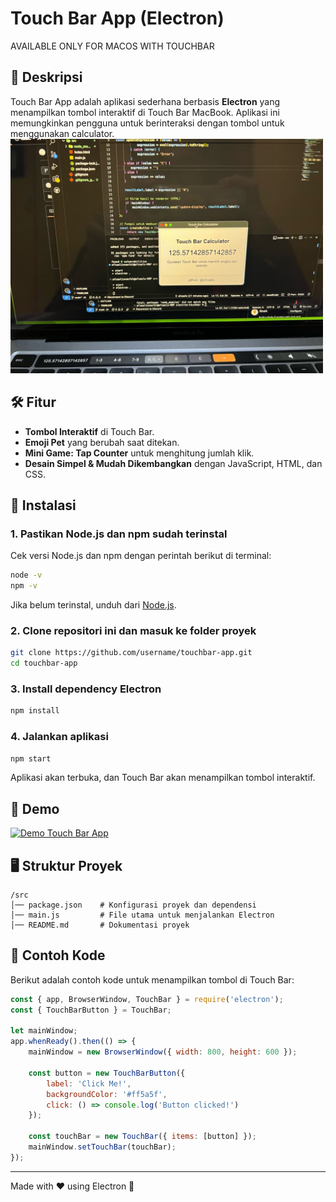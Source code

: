 # Touch Bar App (Electron)
AVAILABLE ONLY FOR MACOS WITH TOUCHBAR

## 📌 Deskripsi
Touch Bar App adalah aplikasi sederhana berbasis **Electron** yang menampilkan tombol interaktif di Touch Bar MacBook. Aplikasi ini memungkinkan pengguna untuk berinteraksi dengan tombol untuk menggunakan calculator.
<img src="touchbar-preview.jpg" alt="Tampilan Touch Bar" width="500">


## 🛠️ Fitur
- **Tombol Interaktif** di Touch Bar.
- **Emoji Pet** yang berubah saat ditekan.
- **Mini Game: Tap Counter** untuk menghitung jumlah klik.
- **Desain Simpel & Mudah Dikembangkan** dengan JavaScript, HTML, dan CSS.

## 🚀 Instalasi
### 1. Pastikan **Node.js** dan **npm** sudah terinstal
Cek versi Node.js dan npm dengan perintah berikut di terminal:
```sh
node -v
npm -v
```
Jika belum terinstal, unduh dari [Node.js](https://nodejs.org/).

### 2. Clone repositori ini dan masuk ke folder proyek
```sh
git clone https://github.com/username/touchbar-app.git
cd touchbar-app
```

### 3. Install dependency Electron
```sh
npm install
```

### 4. Jalankan aplikasi
```sh
npm start
```
Aplikasi akan terbuka, dan Touch Bar akan menampilkan tombol interaktif.

## 🎥 Demo
[![Demo Touch Bar App](https://img.youtube.com/vi/YOUR_VIDEO_ID/0.jpg)](https://www.youtube.com/watch?v=YOUR_VIDEO_ID)



## 🖥️ Struktur Proyek
```
/src
│── package.json    # Konfigurasi proyek dan dependensi
│── main.js         # File utama untuk menjalankan Electron
│── README.md       # Dokumentasi proyek
```

## 📜 Contoh Kode
Berikut adalah contoh kode untuk menampilkan tombol di Touch Bar:
```javascript
const { app, BrowserWindow, TouchBar } = require('electron');
const { TouchBarButton } = TouchBar;

let mainWindow;
app.whenReady().then(() => {
    mainWindow = new BrowserWindow({ width: 800, height: 600 });
    
    const button = new TouchBarButton({
        label: 'Click Me!',
        backgroundColor: '#ff5a5f',
        click: () => console.log('Button clicked!')
    });
    
    const touchBar = new TouchBar({ items: [button] });
    mainWindow.setTouchBar(touchBar);
});
```


---
Made with ❤️ using Electron 🚀

